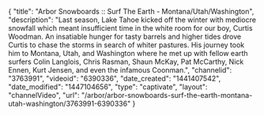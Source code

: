 {
    "title": "Arbor Snowboards :: Surf The Earth - Montana\/Utah\/Washington",
    "description": "Last season, Lake Tahoe kicked off the winter with mediocre snowfall which meant insufficient time in the white room for our boy, Curtis Woodman. An insatiable hunger for tasty barrels and higher tides drove Curtis to chase the storms in search of whiter pastures. His journey took him to Montana, Utah, and Washington where he met up with fellow earth surfers Colin Langlois, Chris Rasman, Shaun McKay, Pat McCarthy, Nick Ennen, Kurt Jensen, and even the infamous Coonman.",
    "channelid": "3763991",
    "videoid": "6390336",
    "date_created": "1441407542",
    "date_modified": "1447104656",
    "type": "captivate",
    "layout": "channelVideo",
    "url": "\/arbor\/arbor-snowboards-surf-the-earth-montana-utah-washington\/3763991-6390336"
}